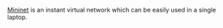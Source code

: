 [Mininet](https://mininet.org/) is an instant virtual network which can be easily used in a single laptop.
